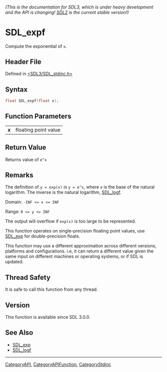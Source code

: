 ###### (This is the documentation for SDL3, which is under heavy development and the API is changing! [SDL2](https://wiki.libsdl.org/SDL2/) is the current stable version!)
# SDL_expf

Compute the exponential of `x`.

## Header File

Defined in [<SDL3/SDL_stdinc.h>](https://github.com/libsdl-org/SDL/blob/main/include/SDL3/SDL_stdinc.h)

## Syntax

```c
float SDL_expf(float x);
```

## Function Parameters

|           |                      |
| --------- | -------------------- |
| **x**     | floating point value |

## Return Value

Returns value of `e^x`

## Remarks

The definition of `y = exp(x)` is `y = e^x`, where `e` is the base of the
natural logarithm. The inverse is the natural logarithm,
[SDL_logf](SDL_logf).

Domain: `-INF <= x <= INF`

Range: `0 <= y <= INF`

The output will overflow if `exp(x)` is too large to be represented.

This function operates on single-precision floating point values, use
[SDL_exp](SDL_exp) for double-precision floats.

This function may use a different approximation across different versions,
platforms and configurations. i.e, it can return a different value given
the same input on different machines or operating systems, or if SDL is
updated.

## Thread Safety

It is safe to call this function from any thread.

## Version

This function is available since SDL 3.0.0.

## See Also

- [SDL_exp](SDL_exp)
- [SDL_logf](SDL_logf)

----
[CategoryAPI](CategoryAPI), [CategoryAPIFunction](CategoryAPIFunction), [CategoryStdinc](CategoryStdinc)

